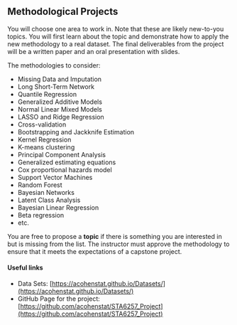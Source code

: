 ## Methodological Projects

You will choose one area to work in. Note that these are likely new-to-you topics. You will first learn about the topic and demonstrate how to apply the new methodology to a real dataset. The final deliverables from the project will be a written paper and an oral presentation with slides.

The methodologies to consider:

- Missing Data and Imputation
- Long Short-Term Network
- Quantile Regression
- Generalized Additive Models
- Normal Linear Mixed Models
- LASSO and Ridge Regression
- Cross-validation
- Bootstrapping and Jackknife Estimation
- Kernel Regression
- K-means clustering
- Principal Component Analysis
- Generalized estimating equations
- Cox proportional hazards model
- Support Vector Machines
- Random Forest
- Bayesian Networks
- Latent Class Analysis
- Bayesian Linear Regression
- Beta regression
- etc.


You are free to propose a **topic** if there is something you are interested in but is missing from the list.  The instructor must approve the methodology to ensure that it meets the expectations of a capstone project.

#### Useful links

- Data Sets: [https://acohenstat.github.io/Datasets/](https://acohenstat.github.io/Datasets/)
- GitHub Page for the project: [https://github.com/acohenstat/STA6257_Project](https://github.com/acohenstat/STA6257_Project)
